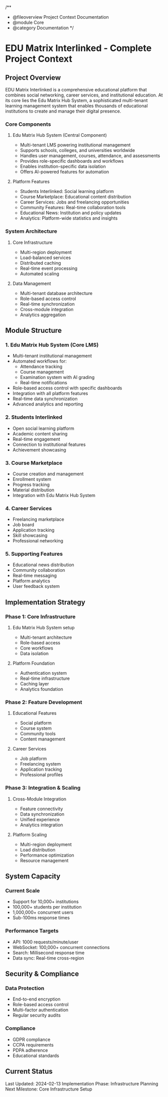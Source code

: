 /**
 * @fileoverview Project Context Documentation
 * @module Core
 * @category Documentation
 */

# EDU Matrix Interlinked - Complete Project Context

## Project Overview
EDU Matrix Interlinked is a comprehensive educational platform that combines social networking, career services, and institutional education. At its core lies the Edu Matrix Hub System, a sophisticated multi-tenant learning management system that enables thousands of educational institutions to create and manage their digital presence.

### Core Components

1. Edu Matrix Hub System (Central Component)
   - Multi-tenant LMS powering institutional management
   - Supports schools, colleges, and universities worldwide
   - Handles user management, courses, attendance, and assessments
   - Provides role-specific dashboards and workflows
   - Enables institution-specific data isolation
   - Offers AI-powered features for automation

2. Platform Features
   - Students Interlinked: Social learning platform
   - Course Marketplace: Educational content distribution
   - Career Services: Jobs and freelancing opportunities
   - Community Features: Real-time collaboration tools
   - Educational News: Institution and policy updates
   - Analytics: Platform-wide statistics and insights

### System Architecture

1. Core Infrastructure
   - Multi-region deployment
   - Load-balanced services
   - Distributed caching
   - Real-time event processing
   - Automated scaling

2. Data Management
   - Multi-tenant database architecture
   - Role-based access control
   - Real-time synchronization
   - Cross-module integration
   - Analytics aggregation

## Module Structure

### 1. Edu Matrix Hub System (Core LMS)
- Multi-tenant institutional management
- Automated workflows for:
  - Attendance tracking
  - Course management
  - Examination system with AI grading
  - Real-time notifications
- Role-based access control with specific dashboards
- Integration with all platform features
- Real-time data synchronization
- Advanced analytics and reporting

### 2. Students Interlinked
- Open social learning platform
- Academic content sharing
- Real-time engagement
- Connection to institutional features
- Achievement showcasing

### 3. Course Marketplace
- Course creation and management
- Enrollment system
- Progress tracking
- Material distribution
- Integration with Edu Matrix Hub System

### 4. Career Services
- Freelancing marketplace
- Job board
- Application tracking
- Skill showcasing
- Professional networking

### 5. Supporting Features
- Educational news distribution
- Community collaboration
- Real-time messaging
- Platform analytics
- User feedback system

## Implementation Strategy

### Phase 1: Core Infrastructure
1. Edu Matrix Hub System setup
   - Multi-tenant architecture
   - Role-based access
   - Core workflows
   - Data isolation

2. Platform Foundation
   - Authentication system
   - Real-time infrastructure
   - Caching layer
   - Analytics foundation

### Phase 2: Feature Development
1. Educational Features
   - Social platform
   - Course system
   - Community tools
   - Content management

2. Career Services
   - Job platform
   - Freelancing system
   - Application tracking
   - Professional profiles

### Phase 3: Integration & Scaling
1. Cross-Module Integration
   - Feature connectivity
   - Data synchronization
   - Unified experience
   - Analytics integration

2. Platform Scaling
   - Multi-region deployment
   - Load distribution
   - Performance optimization
   - Resource management

## System Capacity

### Current Scale
- Support for 10,000+ institutions
- 100,000+ students per institution
- 1,000,000+ concurrent users
- Sub-100ms response times

### Performance Targets
- API: 1000 requests/minute/user
- WebSocket: 100,000+ concurrent connections
- Search: Millisecond response time
- Data sync: Real-time cross-region

## Security & Compliance

### Data Protection
- End-to-end encryption
- Role-based access control
- Multi-factor authentication
- Regular security audits

### Compliance
- GDPR compliance
- CCPA requirements
- PDPA adherence
- Educational standards

## Current Status
Last Updated: 2024-02-13
Implementation Phase: Infrastructure Planning
Next Milestone: Core Infrastructure Setup